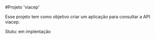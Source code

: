 #Projeto 'viacep'

Esse projeto tem como objetivo criar um aplicação para consultar a API viacep.

Stutu: em implentação

